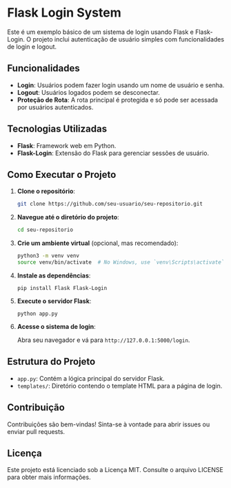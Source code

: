 # Flask Login System

Este é um exemplo básico de um sistema de login usando Flask e Flask-Login. O projeto inclui autenticação de usuário simples com funcionalidades de login e logout.

## Funcionalidades

- **Login**: Usuários podem fazer login usando um nome de usuário e senha.
- **Logout**: Usuários logados podem se desconectar.
- **Proteção de Rota**: A rota principal é protegida e só pode ser acessada por usuários autenticados.

## Tecnologias Utilizadas

- **Flask**: Framework web em Python.
- **Flask-Login**: Extensão do Flask para gerenciar sessões de usuário.

## Como Executar o Projeto

1. **Clone o repositório**:

    ```bash
    git clone https://github.com/seu-usuario/seu-repositorio.git
    ```

2. **Navegue até o diretório do projeto**:

    ```bash
    cd seu-repositorio
    ```

3. **Crie um ambiente virtual** (opcional, mas recomendado):

    ```bash
    python3 -m venv venv
    source venv/bin/activate  # No Windows, use `venv\Scripts\activate`
    ```

4. **Instale as dependências**:

    ```
    pip install Flask Flask-Login
    ```

5. **Execute o servidor Flask**:

    ```
    python app.py
    ```

6. **Acesse o sistema de login**:

    Abra seu navegador e vá para `http://127.0.0.1:5000/login`.

## Estrutura do Projeto

- `app.py`: Contém a lógica principal do servidor Flask.
- `templates/`: Diretório contendo o template HTML para a página de login.

## Contribuição
Contribuições são bem-vindas! Sinta-se à vontade para abrir issues ou enviar pull requests.

## Licença
Este projeto está licenciado sob a Licença MIT. Consulte o arquivo LICENSE para obter mais informações.

